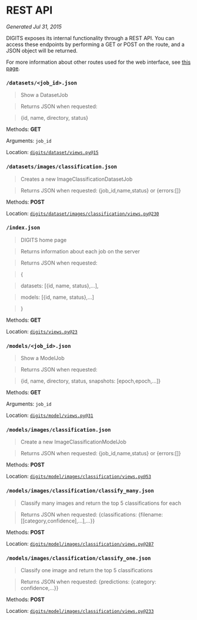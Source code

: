 # REST API

*Generated Jul 31, 2015*

DIGITS exposes its internal functionality through a REST API. You can access these endpoints by performing a GET or POST on the route, and a JSON object will be returned.

For more information about other routes used for the web interface, see [this page](FlaskRoutes.md).

### `/datasets/<job_id>.json`

> Show a DatasetJob

> 

> Returns JSON when requested:

> {id, name, directory, status}

Methods: **GET**

Arguments: `job_id`

Location: [`digits/dataset/views.py@15`](../digits/dataset/views.py#L15)

### `/datasets/images/classification.json`

> Creates a new ImageClassificationDatasetJob

> 

> Returns JSON when requested: {job_id,name,status} or {errors:[]}

Methods: **POST**

Location: [`digits/dataset/images/classification/views.py@230`](../digits/dataset/images/classification/views.py#L230)

### `/index.json`

> DIGITS home page

> Returns information about each job on the server

> 

> Returns JSON when requested:

> {

> datasets: [{id, name, status},...],

> models: [{id, name, status},...]

> }

Methods: **GET**

Location: [`digits/views.py@23`](../digits/views.py#L23)

### `/models/<job_id>.json`

> Show a ModelJob

> 

> Returns JSON when requested:

> {id, name, directory, status, snapshots: [epoch,epoch,...]}

Methods: **GET**

Arguments: `job_id`

Location: [`digits/model/views.py@31`](../digits/model/views.py#L31)

### `/models/images/classification.json`

> Create a new ImageClassificationModelJob

> 

> Returns JSON when requested: {job_id,name,status} or {errors:[]}

Methods: **POST**

Location: [`digits/model/images/classification/views.py@53`](../digits/model/images/classification/views.py#L53)

### `/models/images/classification/classify_many.json`

> Classify many images and return the top 5 classifications for each

> 

> Returns JSON when requested: {classifications: {filename: [[category,confidence],...],...}}

Methods: **POST**

Location: [`digits/model/images/classification/views.py@287`](../digits/model/images/classification/views.py#L287)

### `/models/images/classification/classify_one.json`

> Classify one image and return the top 5 classifications

> 

> Returns JSON when requested: {predictions: {category: confidence,...}}

Methods: **POST**

Location: [`digits/model/images/classification/views.py@233`](../digits/model/images/classification/views.py#L233)

